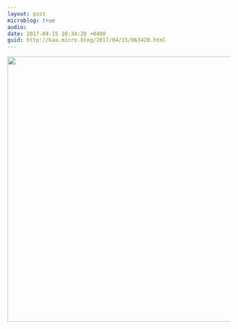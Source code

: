 ```yaml
---
layout: post
microblog: true
audio: 
date: 2017-04-15 10:34:20 +0400
guid: http://kaa.micro.blog/2017/04/15/063420.html
---
```



<img src="https://www.kaa.bz/uploads/2018/7e208f6f73.jpg" width="600" height="600" />
